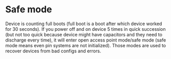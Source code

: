 # Safe mode
Device is counting full boots (full boot is a boot after which device worked for 30 seconds). If you power off and on device 5 times in quick succession (but not too quick because device might have capacitors and they need to discharge every time), it will enter open access point mode/safe mode (safe mode means even pin systems are not initialized). Those modes are used to recover devices from bad configs and errors.
